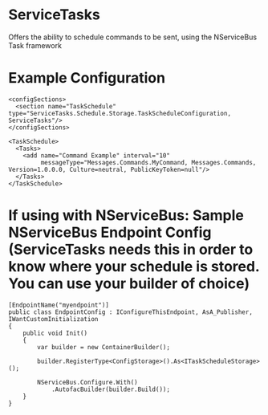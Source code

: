 ServiceTasks
================

Offers the ability to schedule commands to be sent, using the NServiceBus Task framework


Example Configuration
================

	<configSections>
	  <section name="TaskSchedule" type="ServiceTasks.Schedule.Storage.TaskScheduleConfiguration, ServiceTasks"/>
	</configSections>

	<TaskSchedule>
	  <Tasks>
		<add name="Command Example" interval="10"
			 messageType="Messages.Commands.MyCommand, Messages.Commands, Version=1.0.0.0, Culture=neutral, PublicKeyToken=null"/>
	  </Tasks>
	</TaskSchedule>


If using with NServiceBus: Sample NServiceBus Endpoint Config (ServiceTasks needs this in order to know where your schedule is stored. You can use your builder of choice)
================

	[EndpointName("myendpoint")]
	public class EndpointConfig : IConfigureThisEndpoint, AsA_Publisher, IWantCustomInitialization
	{
		public void Init()
		{
			var builder = new ContainerBuilder();

			builder.RegisterType<ConfigStorage>().As<ITaskScheduleStorage>();

			NServiceBus.Configure.With()
				.AutofacBuilder(builder.Build());
		}
	}